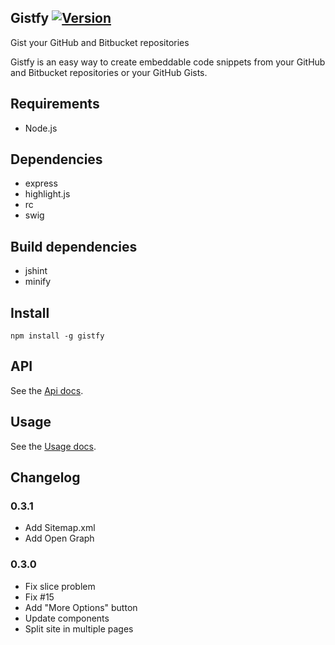 ## Gistfy [![Version](http://img.shields.io/npm/v/gistfy.svg)](https://www.npmjs.org/package/gistfy)

Gist your GitHub and Bitbucket repositories

Gistfy is an easy way to create embeddable code snippets from your GitHub and Bitbucket repositories or your GitHub Gists.

## Requirements

- Node.js

## Dependencies

- express
- highlight.js
- rc
- swig

## Build dependencies

- jshint
- minify

## Install

`npm install -g gistfy`

## API

See the [Api docs](http://www.gistfy.com/api.html).

## Usage

See the [Usage docs](http://www.gistfy.com/usage.html).

## Changelog

### 0.3.1

- Add Sitemap.xml
- Add Open Graph

### 0.3.0

- Fix slice problem
- Fix #15
- Add "More Options" button
- Update components
- Split site in multiple pages